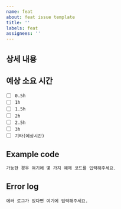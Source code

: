 ```yaml
---
name: feat
about: feat issue template
title: ''
labels: feat
assignees: ''
---
```


## 상세 내용
<!-- ex) Github 소셜 로그인 기능이 필요합니다. -->

## 예상 소요 시간
- [ ] `0.5h`
- [ ] `1h`
- [ ] `1.5h`
- [ ] `2h`
- [ ] `2.5h`
- [ ] `3h`
- [ ] `기타(예상시간)`

## Example code
```python
가능한 경우 여기에 몇 가지 예제 코드를 입력해주세요.
```

## Error log

```
에러 로그가 있다면 여기에 입력해주세요.
```